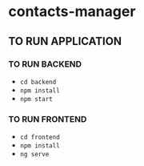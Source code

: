 # contacts-manager

## TO RUN APPLICATION 

### TO RUN BACKEND 
-  ``` cd backend ```
- ``` npm install ```
- ``` npm start ```


### TO RUN FRONTEND
-  ``` cd frontend ```
- ``` npm install ```
- ``` ng serve ```

